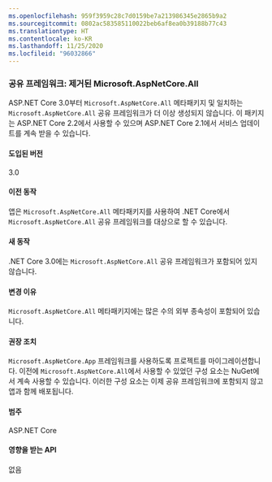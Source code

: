 ```yaml
---
ms.openlocfilehash: 959f3959c28c7d0159be7a213986345e2865b9a2
ms.sourcegitcommit: 0802ac583585110022beb6af8ea0b39188b77c43
ms.translationtype: HT
ms.contentlocale: ko-KR
ms.lasthandoff: 11/25/2020
ms.locfileid: "96032866"
---
```

### <a name="shared-framework-removed-microsoftaspnetcoreall"></a>공유 프레임워크: 제거된 Microsoft.AspNetCore.All

ASP.NET Core 3.0부터 `Microsoft.AspNetCore.All` 메타패키지 및 일치하는 `Microsoft.AspNetCore.All` 공유 프레임워크가 더 이상 생성되지 않습니다. 이 패키지는 ASP.NET Core 2.2에서 사용할 수 있으며 ASP.NET Core 2.1에서 서비스 업데이트를 계속 받을 수 있습니다.

#### <a name="version-introduced"></a>도입된 버전

3.0

#### <a name="old-behavior"></a>이전 동작

앱은 `Microsoft.AspNetCore.All` 메타패키지를 사용하여 .NET Core에서 `Microsoft.AspNetCore.All` 공유 프레임워크를 대상으로 할 수 있습니다.

#### <a name="new-behavior"></a>새 동작

.NET Core 3.0에는 `Microsoft.AspNetCore.All` 공유 프레임워크가 포함되어 있지 않습니다.

#### <a name="reason-for-change"></a>변경 이유

`Microsoft.AspNetCore.All` 메타패키지에는 많은 수의 외부 종속성이 포함되어 있습니다.

#### <a name="recommended-action"></a>권장 조치

`Microsoft.AspNetCore.App` 프레임워크를 사용하도록 프로젝트를 마이그레이션합니다. 이전에 `Microsoft.AspNetCore.All`에서 사용할 수 있었던 구성 요소는 NuGet에서 계속 사용할 수 있습니다. 이러한 구성 요소는 이제 공유 프레임워크에 포함되지 않고 앱과 함께 배포됩니다.

#### <a name="category"></a>범주

ASP.NET Core

#### <a name="affected-apis"></a>영향을 받는 API

없음

<!-- 

#### Affected APIs

Not detectable via API analysis

-->
